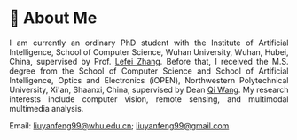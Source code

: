 # 👋 About Me
<p style = "text-align:justify;">
I am currently an ordinary PhD student with the Institute of Artificial Intelligence, School of Computer Science, Wuhan University, Wuhan, Hubei, China, supervised by Prof. <a href="https://cs.whu.edu.cn/info/1019/2889.htm">Lefei Zhang</a>. Before that, I received the M.S. degree from the School of Computer Science and School of Artificial Intelligence, Optics and Electronics (iOPEN), Northwestern Polytechnical University, Xi'an, Shaanxi, China, supervised by Dean <a href="http://crabwq.github.io/">Qi Wang</a>. My research interests include computer vision, remote sensing, and multimodal multimedia analysis. 
</p>


Email: liuyanfeng99@whu.edu.cn; liuyanfeng99@gmail.com